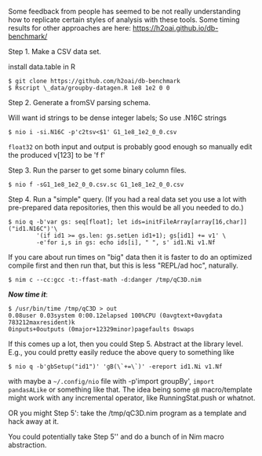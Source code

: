 Some feedback from people has seemed to be not really understanding how to
replicate certain styles of analysis with these tools.  Some timing results for
other approaches are here: https://h2oai.github.io/db-benchmark/

Step 1. Make a CSV data set.

install data.table in R

```
$ git clone https://github.com/h2oai/db-benchmark
$ Rscript \_data/groupby-datagen.R 1e8 1e2 0 0
```

Step 2. Generate a fromSV parsing schema.

Will want id strings to be dense integer labels; So use .N16C strings

```
$ nio i -si.N16C -p'c2tsv<$1' G1_1e8_1e2_0_0.csv
```

`float32` on both input and output is probably good enough so manually edit the
produced v[123] to be 'f f'

Step 3. Run the parser to get some binary column files.

```
$ nio f -sG1_1e8_1e2_0_0.csv.sc G1_1e8_1e2_0_0.csv
```

Step 4. Run a "simple" query.  (If you had a real data set you use a lot with pre-prepared data
repositories, then this would be all you needed to do.)

```
$ nio q -b'var gs: seq[float]; let ids=initFileArray[array[16,char]]("id1.N16C")'\
        '(if id1 >= gs.len: gs.setLen id1+1); gs[id1] += v1' \
        -e'for i,s in gs: echo ids[i], " ", s' id1.Ni v1.Nf
```

If you care about run times on "big" data then it is faster to do an optimized
compile first and then run that, but this is less "REPL/ad hoc", naturally.

```
$ nim c --cc:gcc -t:-ffast-math -d:danger /tmp/qC3D.nim
```
***Now time it***:
```
$ /usr/bin/time /tmp/qC3D > out
0.08user 0.03system 0:00.12elapsed 100%CPU (0avgtext+0avgdata 783212maxresident)k
0inputs+0outputs (0major+12329minor)pagefaults 0swaps
```

If this comes up a lot, then you could Step 5. Abstract at the library level.
E.g., you could pretty easily reduce the above query to something like

```
$ nio q -b'gbSetup("id1")' 'gB(\`+=\`)' -ereport id1.Ni v1.Nf
```

with maybe a `~/.config/nio` file with -p'import groupBy', `import pandasALike`
or something like that.  The idea being some `gB` macro/template might work with
any incremental operator, like RunningStat.push or whatnot.

OR you might Step 5': take the /tmp/qC3D.nim program as a template and hack away
at it.

You could potentially take Step 5'' and do a bunch of in Nim macro abstraction.
